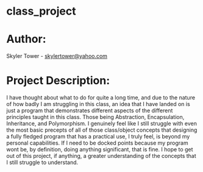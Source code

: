 # class_project

# Author:
Skyler Tower - skylertower@yahoo.com

# Project Description:
I have thought about what to do for quite a long time, and
due to the nature of how badly I am struggling in this class,
an idea that I have landed on is just a program that demonstrates
different aspects of the different principles taught in this class. 
Those being Abstraction, Encapsulation, Inheritance, and Polymorphism.
I genuinely feel like I still struggle with even the most basic
precepts of all of those class/object concepts that designing
a fully fledged program that has a practical use, I truly feel,
is beyond my personal capabilities. If I need to be docked
points because my program wont be, by definition, doing
anything significant, that is fine. I hope to get out of this
project, if anything,  a greater understanding of the concepts
that I still struggle to understand. 